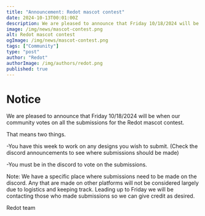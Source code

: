```yaml
---
title: "Announcement: Redot mascot contest"
date: 2024-10-13T00:01:00Z
description: We are pleased to announce that Friday 10/18/2024 will be when our community votes on all the submissions for the Redot mascot contest.
image: /img/news/mascot-contest.png
alt: Redot mascot contest
ogImage: /img/news/mascot-contest.png
tags: ["Community"]
type: "post"
author: "Redot"
authorImage: /img/authors/redot.png
published: true
---
```


# Notice

We are pleased to announce that Friday 10/18/2024 will be when our community votes on all the submissions for the Redot mascot contest.

That means two things.

-You have this week to work on any designs you wish to submit. (Check the discord announcements to see where submissions should be made)

-You must be in the discord to vote on the submissions.

Note: We have a specific place where submissions need to be made on the discord. Any that are made on other platforms will not be considered largely due to logistics and keeping track. Leading up to Friday we will be contacting those who made submissions so we can give credit as desired.

Redot team

